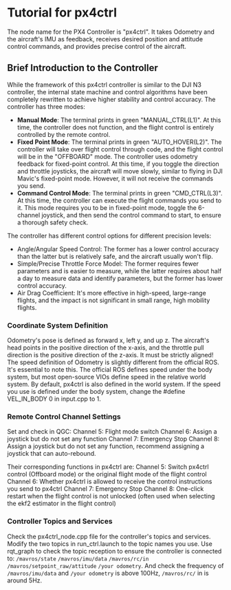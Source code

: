 # Tutorial for px4ctrl

The node name for the PX4 Controller is "px4ctrl".
It takes Odometry and the aircraft's IMU as feedback, receives desired position and attitude control commands, and provides precise control of the aircraft.

## Brief Introduction to the Controller

While the framework of this px4ctrl controller is similar to the DJI N3 controller, the internal state machine and control algorithms have been completely rewritten to achieve higher stability and control accuracy.
The controller has three modes:

- **Manual Mode**: The terminal prints in green "MANUAL_CTRL(L1)". At this time, the controller does not function, and the flight control is entirely controlled by the remote control.
- **Fixed Point Mode**: The terminal prints in green "AUTO_HOVER(L2)". The controller will take over flight control through code, and the flight control will be in the "OFFBOARD" mode.
  The controller uses odometry feedback for fixed-point control. At this time, if you toggle the direction and throttle joysticks, the aircraft will move slowly, similar to flying in DJI Mavic's fixed-point mode.
  However, it will not receive the commands you send.
- **Command Control Mode**: The terminal prints in green "CMD_CTRL(L3)". At this time, the controller can execute the flight commands you send to it.
  This mode requires you to be in fixed-point mode, toggle the 6-channel joystick, and then send the control command to start, to ensure a thorough safety check.

The controller has different control options for different precision levels:

- Angle/Angular Speed Control: The former has a lower control accuracy than the latter but is relatively safe, and the aircraft usually won't flip.
- Simple/Precise Throttle Force Model: The former requires fewer parameters and is easier to measure, while the latter requires about half a day to measure data and identify parameters, but the former has lower control accuracy.
- Air Drag Coefficient: It's more effective in high-speed, large-range flights, and the impact is not significant in small range, high mobility flights.

### Coordinate System Definition

Odometry's pose is defined as forward x, left y, and up z. The aircraft's head points in the positive direction of the x-axis, and the throttle pull direction is the positive direction of the z-axis. It must be strictly aligned!
The speed definition of Odometry is slightly different from the official ROS. It's essential to note this. The official ROS defines speed under the body system, but most open-source VIOs define speed in the relative world system. By default, px4ctrl is also defined in the world system. If the speed you use is defined under the body system, change the #define VEL_IN_BODY 0 in input.cpp to 1.

### Remote Control Channel Settings

Set and check in QGC:
Channel 5: Flight mode switch
Channel 6: Assign a joystick but do not set any function
Channel 7: Emergency Stop
Channel 8: Assign a joystick but do not set any function, recommend assigning a joystick that can auto-rebound.

Their corresponding functions in px4ctrl are:
Channel 5: Switch px4ctrl control (Offboard mode) or the original flight mode of the flight control
Channel 6: Whether px4ctrl is allowed to receive the control instructions you send to px4ctrl
Channel 7: Emergency Stop
Channel 8: One-click restart when the flight control is not unlocked (often used when selecting the ekf2 estimator in the flight control)

### Controller Topics and Services

Check the px4ctrl_node.cpp file for the controller's topics and services.
Modify the two topics in run_ctrl.launch to the topic names you use. Use rqt_graph to check the topic reception to ensure the controller is connected to:
`/mavros/state`
`/mavros/imu/data`
`/mavros/rc/in`
`/mavros/setpoint_raw/attitude`
`/your odometry`.
And check the frequency of `/mavros/imu/data` and `/your odometry` is above 100Hz, `/mavros/rc/` in is around 5Hz.
